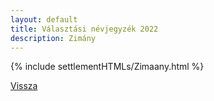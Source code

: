 ```yaml
---
layout: default
title: Választási névjegyzék 2022
description: Zimány
---
```


{% include settlementHTMLs/Zimaany.html %}

[Vissza](../)
